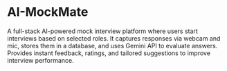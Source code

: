 # AI-MockMate
A full-stack AI-powered mock interview platform where users start interviews based on selected roles. It captures responses via webcam and mic, stores them in a database, and uses Gemini API to evaluate answers. Provides instant feedback, ratings, and tailored suggestions to improve interview performance.
